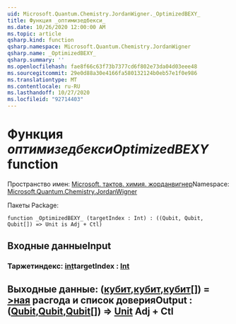 ```yaml
---
uid: Microsoft.Quantum.Chemistry.JordanWigner._OptimizedBEXY_
title: Функция _оптимизедбекси_
ms.date: 10/26/2020 12:00:00 AM
ms.topic: article
qsharp.kind: function
qsharp.namespace: Microsoft.Quantum.Chemistry.JordanWigner
qsharp.name: _OptimizedBEXY_
qsharp.summary: ''
ms.openlocfilehash: fae8f66c63f73b7377cd6f802e73da04d03eee48
ms.sourcegitcommit: 29e0d88a30e4166fa580132124b0eb57e1f0e986
ms.translationtype: MT
ms.contentlocale: ru-RU
ms.lasthandoff: 10/27/2020
ms.locfileid: "92714403"
---
```

# <a name="_optimizedbexy_-function"></a><span data-ttu-id="6fa42-102">Функция _оптимизедбекси_</span><span class="sxs-lookup"><span data-stu-id="6fa42-102">_OptimizedBEXY_ function</span></span>

<span data-ttu-id="6fa42-103">Пространство имен: [Microsoft. тактов. химия. жорданвигнер](xref:Microsoft.Quantum.Chemistry.JordanWigner)</span><span class="sxs-lookup"><span data-stu-id="6fa42-103">Namespace: [Microsoft.Quantum.Chemistry.JordanWigner](xref:Microsoft.Quantum.Chemistry.JordanWigner)</span></span>

<span data-ttu-id="6fa42-104">Пакеты [](https://nuget.org/packages/)</span><span class="sxs-lookup"><span data-stu-id="6fa42-104">Package: [](https://nuget.org/packages/)</span></span>




```qsharp
function _OptimizedBEXY_ (targetIndex : Int) : ((Qubit, Qubit, Qubit[]) => Unit is Adj + Ctl)
```


## <a name="input"></a><span data-ttu-id="6fa42-105">Входные данные</span><span class="sxs-lookup"><span data-stu-id="6fa42-105">Input</span></span>

### <a name="targetindex--int"></a><span data-ttu-id="6fa42-106">Таржетиндекс: [int](xref:microsoft.quantum.lang-ref.int)</span><span class="sxs-lookup"><span data-stu-id="6fa42-106">targetIndex : [Int](xref:microsoft.quantum.lang-ref.int)</span></span>





## <a name="output--qubitqubitqubit--unit-adj--ctl"></a><span data-ttu-id="6fa42-107">Выходные данные: ([кубит](xref:microsoft.quantum.lang-ref.qubit),[кубит](xref:microsoft.quantum.lang-ref.qubit),[кубит](xref:microsoft.quantum.lang-ref.qubit)[]) = [>ная](xref:microsoft.quantum.lang-ref.unit) расгода и список доверия</span><span class="sxs-lookup"><span data-stu-id="6fa42-107">Output : ([Qubit](xref:microsoft.quantum.lang-ref.qubit),[Qubit](xref:microsoft.quantum.lang-ref.qubit),[Qubit](xref:microsoft.quantum.lang-ref.qubit)[]) => [Unit](xref:microsoft.quantum.lang-ref.unit) Adj + Ctl</span></span>

